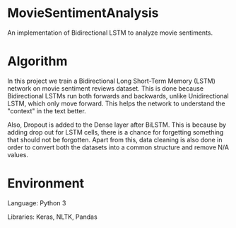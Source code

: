 # MovieSentimentAnalysis
An implementation of Bidirectional LSTM to analyze movie sentiments.
# Algorithm
In this project we train a Bidirectional Long Short-Term Memory (LSTM) network on movie sentiment reviews dataset. This is done because Bidirectional LSTMs run both forwards and backwards, unlike Unidirectional LSTM, which only move forward.
This helps the network to understand the "context" in the text better.

Also, Dropout is added to the Dense layer after BiLSTM. This is because by adding drop out for LSTM cells, there is a chance for forgetting something that should not be forgotten.
Apart from this, data cleaning is also done in order to convert both the datasets into a common structure and remove N/A values. 

# Environment
Language: Python 3 <p>
Libraries: Keras, NLTK, Pandas
